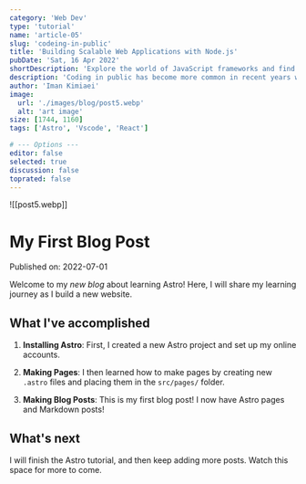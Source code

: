 ```yaml
---
category: 'Web Dev'
type: 'tutorial'
name: 'article-05'
slug: 'codeing-in-public'
title: 'Building Scalable Web Applications with Node.js'
pubDate: 'Sat, 16 Apr 2022'
shortDescription: 'Explore the world of JavaScript frameworks and find the perfect one for your next web development project with this comprehensive guide.'
description: 'Coding in public has become more common in recent years with the rise of social coding platforms like GitHub and the increasing popularity of open source software development. However, coding in public can present a unique set of challenges for developers who are used to working in private settings. In this article, we will explore the top 10 new challenges that developers may face when coding in public, such as managing feedback from the community, dealing with public scrutiny and criticism, maintaining professionalism and integrity, and balancing productivity with engagement in public forums. This article aims to provide helpful tips and strategies for developers who want to code in public effectively while still maintaining their sanity and productivity.'
author: 'Iman Kimiaei'
image:
  url: './images/blog/post5.webp'
  alt: 'art image'
size: [1744, 1160]
tags: ['Astro', 'Vscode', 'React']

# --- Options ---
editor: false
selected: true
discussion: false
toprated: false
---
```


![[post5.webp]]

# My First Blog Post

Published on: 2022-07-01

Welcome to my _new blog_ about learning Astro! Here, I will share my learning journey as I build a new website.

## What I've accomplished

1. **Installing Astro**: First, I created a new Astro project and set up my online accounts.

2. **Making Pages**: I then learned how to make pages by creating new `.astro` files and placing them in the `src/pages/` folder.

3. **Making Blog Posts**: This is my first blog post! I now have Astro pages and Markdown posts!

## What's next

I will finish the Astro tutorial, and then keep adding more posts. Watch this space for more to come.
